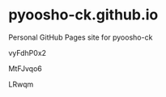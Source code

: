 # pyoosho-ck.github.io
Personal GitHub Pages site for pyoosho-ck




























































vyFdhP0x2


MtFJvqo6

LRwqm
